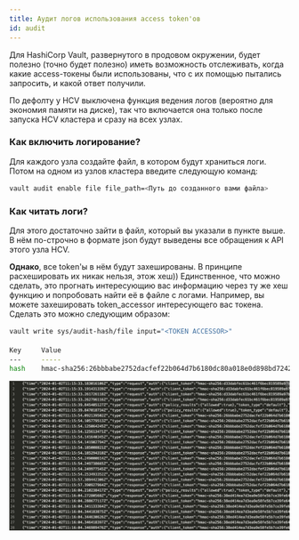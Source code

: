 ```yaml
---
title: Аудит логов использования access token'ов
id: audit
---
```


Для HashiCorp Vault, развернутого в продовом окружении, будет полезно (точно будет полезно) иметь возможность отслеживать, когда какие access-токены были использованы, что с их помощью пытались запросить, и какой ответ получили. 

По дефолту у HCV выключена функция ведения логов (вероятно для экономия памяти на диске), так что включается она только после запуска HCV кластера и сразу на всех узлах. 

### Как включить логирование?

Для каждого узла создайте файл, в котором будут храниться логи. Потом на одном из узлов кластера введите следующую команд:
```sh
vault audit enable file file_path=<Путь до созданного вами файла>
```

### Как читать логи?

Для этого достаточно зайти в файл, который вы указали в пункте выше. В нём по-строчно в формате json будут выведены все обращения к API этого узла HCV.

**Однако**, все token'ы в нём будут захешированы. В принципе расхешировать их никак нельзя, этож хеш)) Единственное, что можно сделать, это прогнать интересующию вас информацию через ту же хеш функцию и попробовать найти её в файле с логами. Например, вы можете захешировать token_accessor интересующего вас токена. Сделать это можно следующим образом:
```sh
vault write sys/audit-hash/file input="<TOKEN ACCESSOR>"

Key     Value
---     -----
hash    hmac-sha256:26bbbabe2752dacfef22b064d7b6180dc80a018e0d898bd72427678f6324d5c1
``` 

![audit.png](./img/audit.png)
